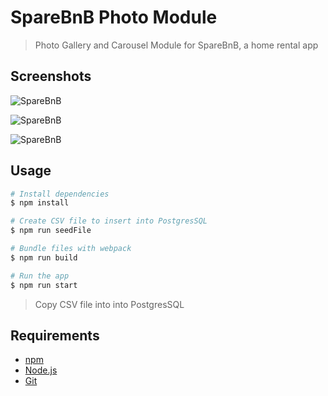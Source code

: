 # SpareBnB Photo Module

> Photo Gallery and Carousel Module for SpareBnB, a home rental app


## Screenshots

![SpareBnB](screenshot1.jpeg)

![SpareBnB](screenshot2.jpeg)

![SpareBnB](screenshot3.jpeg)

## Usage

```bash
# Install dependencies
$ npm install

# Create CSV file to insert into PostgresSQL
$ npm run seedFile

# Bundle files with webpack
$ npm run build

# Run the app
$ npm run start
```

> Copy CSV file into into PostgresSQL

## Requirements

- [npm](http://npmjs.com)
- [Node.js](https://nodejs.org/en/download/)
- [Git](https://git-scm.com)
